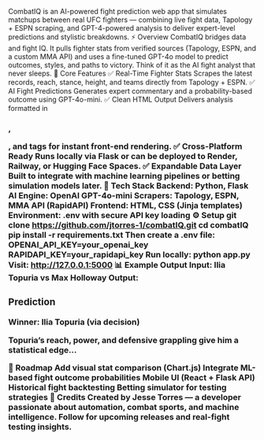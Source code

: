 CombatIQ is an AI-powered fight prediction web app that simulates matchups between real UFC fighters — combining live fight data, Tapology + ESPN scraping, and GPT-4-powered analysis to deliver expert-level predictions and stylistic breakdowns.
⚡ Overview
CombatIQ bridges data and fight IQ.
It pulls fighter stats from verified sources (Tapology, ESPN, and a custom MMA API) and uses a fine-tuned GPT-4o model to predict outcomes, styles, and paths to victory.
Think of it as the AI fight analyst that never sleeps.
🧠 Core Features
✅ Real-Time Fighter Stats
Scrapes the latest records, reach, stance, height, and teams directly from Tapology + ESPN.
✅ AI Fight Predictions
Generates expert commentary and a probability-based outcome using GPT-4o-mini.
✅ Clean HTML Output
Delivers analysis formatted in <h3>, <p>, and <strong> tags for instant front-end rendering.
✅ Cross-Platform Ready
Runs locally via Flask or can be deployed to Render, Railway, or Hugging Face Spaces.
✅ Expandable Data Layer
Built to integrate with machine learning pipelines or betting simulation models later.
🧩 Tech Stack
Backend: Python, Flask
AI Engine: OpenAI GPT-4o-mini
Scrapers: Tapology, ESPN, MMA API (RapidAPI)
Frontend: HTML, CSS (Jinja templates)
Environment: .env with secure API key loading
⚙️ Setup
git clone https://github.com/jtorres-1/combatIQ.git
cd combatIQ
pip install -r requirements.txt
Then create a .env file:
OPENAI_API_KEY=your_openai_key
RAPIDAPI_KEY=your_rapidapi_key
Run locally:
python app.py
Visit:
http://127.0.0.1:5000
📊 Example Output
Input:
Ilia Topuria vs Max Holloway
Output:
<h3>Prediction</h3> <p><strong>Winner:</strong> Ilia Topuria (via decision)</p> <p>Topuria’s reach, power, and defensive grappling give him a statistical edge...</p>
🚧 Roadmap
 Add visual stat comparison (Chart.js)
 Integrate ML-based fight outcome probabilities
 Mobile UI (React + Flask API)
 Historical fight backtesting
 Betting simulator for testing strategies
💬 Credits
Created by Jesse Torres — a developer passionate about automation, combat sports, and machine intelligence.
Follow for upcoming releases and real-fight testing insights.
